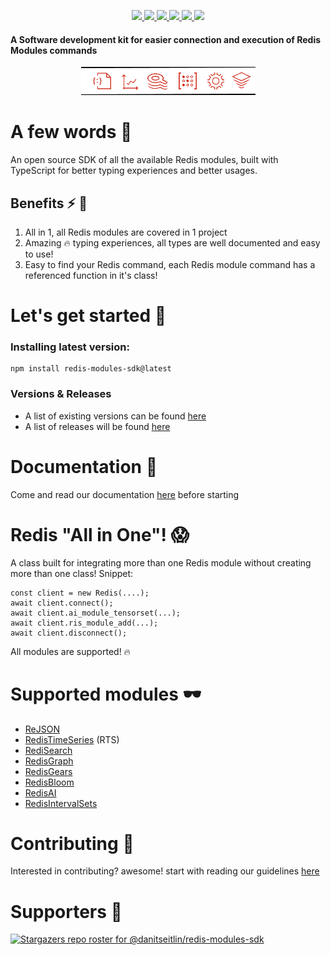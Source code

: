 <p align='center'>
  <a href='https://www.npmjs.com/package/redis-modules-sdk'>
    <img src='https://img.shields.io/npm/v/redis-modules-sdk/latest?style=plastic' target='_blank' />
  </a>
  <a href='https://npmjs.org/package/redis-modules-sdk' style='width:25px;height:20px;'>
    <img src='https://img.shields.io/npm/dm/redis-modules-sdk.svg?color=blue&style=plastic' target='_blank' />
  </a>
  <a href='https://github.com/danitseitlin/redis-modules-sdk/issues' style='width:25px;height:20px;'>
    <img src='https://img.shields.io/github/issues/danitseitlin/redis-modules-sdk?style=plastic' target='_blank' />
  </a>
  <a href='https://npmjs.org/package/redis-modules-sdk' style='width:25px;height:20px;'>
    <img src='https://img.shields.io/bundlephobia/min/redis-modules-sdk/latest?style=plastic' target='_blank' />
  </a>
  <a href='https://github.com/danitseitlin/redis-modules-sdk/commits/master'>
    <img src='https://img.shields.io/github/last-commit/danitseitlin/redis-modules-sdk?style=plastic' />
  </a>
  <a href='https://github.com/danitseitlin/redis-modules-sdk/blob/master/LICENSE'>
    <img src='https://img.shields.io/badge/license-BSD%203%20Clause-blue.svg?style=plastic' target='_blank' />
  </a>
</p></p>

#### A Software development kit for easier connection and execution of Redis Modules commands

<p align='center'>
  <img src='https://github.com/danitseitlin/redis-modules-sdk/blob/master/.github/images/logo.png' />
</p>

# A few words :speech_balloon:
An open source SDK of all the available Redis modules, built with TypeScript for better typing experiences and better usages.
## Benefits :zap: :speak_no_evil:
1. All in 1, all Redis modules are covered in 1 project
2. Amazing :fire: typing experiences, all types are well documented and easy to use!
3. Easy to find your Redis command, each Redis module command has a referenced function in it's class!

# Let's get started :memo:
### Installing latest version:<br>
```
npm install redis-modules-sdk@latest
```

### Versions & Releases
* A list of existing versions can be found [here](https://www.npmjs.com/package/redis-modules-sdk?activeTab=versions)
* A list of releases will be found [here](https://github.com/danitseitlin/redis-modules-sdk/releases)

# Documentation :book:
Come and read our documentation [here](https://github.com/danitseitlin/redis-modules-sdk/blob/master/docs/doc.md#documentation-book) before starting

# Redis "All in One"! :scream:
A class built for integrating more than one Redis module without creating more than one class!
Snippet:
```
const client = new Redis(....);
await client.connect();
await client.ai_module_tensorset(...);
await client.ris_module_add(...);
await client.disconnect();
```
All modules are supported! :fire:

# Supported modules :dark_sunglasses:
* [ReJSON](https://github.com/RedisJSON/RedisJSON)
* [RedisTimeSeries](https://github.com/RedisTimeSeries/RedisTimeSeries) (RTS)
* [RediSearch](https://github.com/RediSearch/RediSearch)
* [RedisGraph](https://github.com/RedisGraph/RedisGraph)
* [RedisGears](https://github.com/RedisGears/RedisGears)
* [RedisBloom](https://github.com/RedisBloom/RedisBloom)
* [RedisAI](https://github.com/RedisAI/RedisAI)
* [RedisIntervalSets](https://github.com/danitseitlin/redis-interval-sets)

# Contributing :raised_hands:
Interested in contributing? awesome! start with reading our guidelines [here](https://github.com/danitseitlin/redis-modules-sdk/blob/master/docs/contributing.md#contributing-guide)

# Supporters :open_hands:
[![Stargazers repo roster for @danitseitlin/redis-modules-sdk](https://reporoster.com/stars/danitseitlin/redis-modules-sdk)](https://github.com/danitseitlin/redis-modules-sdk/stargazers)
